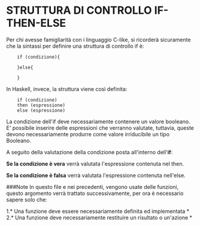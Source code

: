 # STRUTTURA DI CONTROLLO IF-THEN-ELSE
Per chi avesse famigliarità con i linguaggio C-like, si ricorderà sicuramente che la sintassi per definire una struttura di controllo if è:
``` 
    if (condizione){

    }else{

    }
```
In Haskell, invece, la struttura viene così definita:
```
    if (condizione)
    then (espressione)
    else (espressione)
```

La condizione dell'if deve necessariamente contenere un valore booleano. E' possibile inserire delle espressioni che verranno valutate, tuttavia, queste devono necessariamente produrre come valore irriducibile un tipo Booleano.

A seguito della valutazione della condizione posta all'interno dell'**if**:

**Se la condizione è vera** verrà valutata l'espressione contenuta nel then.

**Se la condizione è falsa** verrà valutata l'espressione contenuta nell'else.

###Note
In questo file e nei precedenti, vengono usate delle funzioni, questo argomento verrà trattato successivamente, per ora è necessario sapere solo che:

1.* Una funzione deve essere necessariamente definita ed implementata *
2.* Una funzione deve necessariamente restituire un risultato o un'azione *



